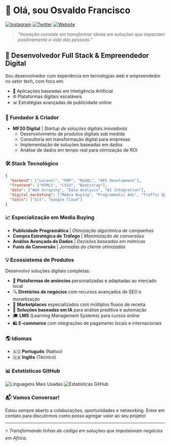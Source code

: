 # 👋 Olá, sou Osvaldo Francisco

[![Instagram](https://img.shields.io/badge/Instagram-E4405F?style=for-the-badge&logo=instagram&logoColor=white)](https://instagram.com/osvaldomf20)
[![Twitter](https://img.shields.io/badge/Twitter-1DA1F2?style=for-the-badge&logo=twitter&logoColor=white)](https://twitter.com/osvaldomf20)
[![Website](https://img.shields.io/badge/Website-FF5722?style=for-the-badge&logo=google-chrome&logoColor=white)](https://angoblog.com)

> *"Inovação consiste em transformar ideias em soluções que impactam positivamente a vida das pessoas."*

## 💼 Desenvolvedor Full Stack & Empreendedor Digital

Sou desenvolvedor com experiência em tecnologias web e empreendedor no setor tech, com foco em:
- 🧠 Aplicações baseadas em Inteligência Artificial
- 🌐 Plataformas digitais escaláveis
- 📊 Estratégias avançadas de publicidade online

### 🚀 Fundador & Criador

- **MF20 Digital** | _Startup de soluções digitais inovadoras_
  - Desenvolvimento de produtos digitais sob medida
  - Consultoria em transformação digital para empresas
  - Implementação de soluções baseadas em dados
  - Análise de dados em tempo real para otimização de ROI

### 🛠️ Stack Tecnológico

```json
{
  "backend": ["Laravel", "PHP", "MySQL", "API Development"],
  "frontend": ["HTML5", "CSS3", "Bootstrap"],
  "data": ["Web Scraping", "Data Analysis", "AI Integration"],
  "digital_marketing": ["Media Buying", "Programmatic Ads", "Traffic Optimization"],
  "tools": ["Git", "Google Cloud"]
}
```

### 📈 Especialização em Media Buying

- **Publicidade Programática** | _Otimização algorítmica de campanhas_
- **Compra Estratégica de Tráfego** | _Maximização de conversões_
- **Análise Avançada de Dados** | _Decisões baseadas em métricas_
- **Funis de Conversão** | _Jornadas do cliente otimizadas_

### 💡 Ecossistema de Produtos

Desenvolvo soluções digitais completas:
- 📣 **Plataformas de anúncios** personalizadas e adaptadas ao mercado local
- 🔍 **Diretórios de negócios** com recursos avançados de SEO e monetização
- 🛒 **Marketplaces** especializados com múltiplos fluxos de receita
- 🤖 **Soluções baseadas em IA** para análise preditiva e automação
- 🎓 **LMS** (Learning Management Systems) para cursos online
- 🛍️ **E-commerce** com integrações de pagamento locais e internacionais

### 🌎 Idiomas

- 🇦🇴 **Português** (Nativo)
- 🇬🇧 **Inglês** (Técnico)

### 📊 Estatísticas GitHub

![Linguagens Mais Usadas](https://github-readme-stats.vercel.app/api/top-langs/?username=OsvaldoFrancisco&layout=compact&theme=radical)
![Estatísticas GitHub](https://github-readme-stats.vercel.app/api?username=OsvaldoFrancisco&show_icons=true&theme=radical)

### 📬 Vamos Conversar!

Estou sempre aberto a colaborações, oportunidades e networking. Entre em contato para discutirmos como posso agregar valor ao seu projeto!

---
⚡ _Transformando linhas de código em soluções que impulsionam negócios em Africa._

